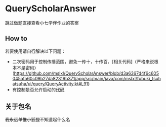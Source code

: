 # QueryScholarAnswer

跳过做题直接查看小七学伴作业的答案

## How to
若要使用请自行解决以下问题：
* 二次密码用于控制传播范围，避免一传十，十传百，[相关代码]（严格来说根本不是密码）(https://github.com/mslxl/QueryScholarAnswer/blob/d3a6367d4f6c605045afa60c09b27da82319b371/app/src/main/java/com/mslxl/fubuki_tsuhatsuha/ui/query/QueryActivity.kt#L91)
* 有控制是否允许启动的[代码](https://github.com/mslxl/QueryScholarAnswer/blob/d3a6367d4f6c605045afa60c09b27da82319b371/app/src/main/java/com/mslxl/fubuki_tsuhatsuha/ui/login/LoginActivity.kt#L167)

## 关于包名
~~我永远单推小狐狸~~不知道起什么名

